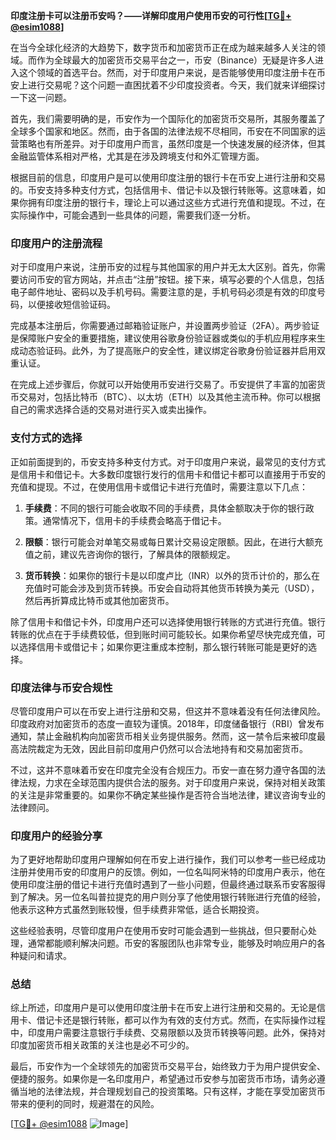 **印度注册卡可以注册币安吗？——详解印度用户使用币安的可行性[[TG💪+ @esim1088](https://t.me/s/esim1088)]**

在当今全球化经济的大趋势下，数字货币和加密货币正在成为越来越多人关注的领域。而作为全球最大的加密货币交易平台之一，币安（Binance）无疑是许多人进入这个领域的首选平台。然而，对于印度用户来说，是否能够使用印度注册卡在币安上进行交易呢？这个问题一直困扰着不少印度投资者。今天，我们就来详细探讨一下这一问题。

首先，我们需要明确的是，币安作为一个国际化的加密货币交易所，其服务覆盖了全球多个国家和地区。然而，由于各国的法律法规不尽相同，币安在不同国家的运营策略也有所差异。对于印度用户而言，虽然印度是一个快速发展的经济体，但其金融监管体系相对严格，尤其是在涉及跨境支付和外汇管理方面。

根据目前的信息，印度用户是可以使用印度注册的银行卡在币安上进行注册和交易的。币安支持多种支付方式，包括信用卡、借记卡以及银行转账等。这意味着，如果你拥有印度注册的银行卡，理论上可以通过这些方式进行充值和提现。不过，在实际操作中，可能会遇到一些具体的问题，需要我们逐一分析。

### 印度用户的注册流程

对于印度用户来说，注册币安的过程与其他国家的用户并无太大区别。首先，你需要访问币安的官方网站，并点击“注册”按钮。接下来，填写必要的个人信息，包括电子邮件地址、密码以及手机号码。需要注意的是，手机号码必须是有效的印度号码，以便接收短信验证码。

完成基本注册后，你需要通过邮箱验证账户，并设置两步验证（2FA）。两步验证是保障账户安全的重要措施，建议使用谷歌身份验证器或类似的手机应用程序来生成动态验证码。此外，为了提高账户的安全性，建议绑定谷歌身份验证器并启用双重认证。

在完成上述步骤后，你就可以开始使用币安进行交易了。币安提供了丰富的加密货币交易对，包括比特币（BTC）、以太坊（ETH）以及其他主流币种。你可以根据自己的需求选择合适的交易对进行买入或卖出操作。

### 支付方式的选择

正如前面提到的，币安支持多种支付方式。对于印度用户来说，最常见的支付方式是信用卡和借记卡。大多数印度银行发行的信用卡和借记卡都可以直接用于币安的充值和提现。不过，在使用信用卡或借记卡进行充值时，需要注意以下几点：

1. **手续费**：不同的银行可能会收取不同的手续费，具体金额取决于你的银行政策。通常情况下，信用卡的手续费会略高于借记卡。
   
2. **限额**：银行可能会对单笔交易或每日累计交易设定限额。因此，在进行大额充值之前，建议先咨询你的银行，了解具体的限额规定。

3. **货币转换**：如果你的银行卡是以印度卢比（INR）以外的货币计价的，那么在充值时可能会涉及到货币转换。币安会自动将其他货币转换为美元（USD），然后再折算成比特币或其他加密货币。

除了信用卡和借记卡外，印度用户还可以选择使用银行转账的方式进行充值。银行转账的优点在于手续费较低，但到账时间可能较长。如果你希望尽快完成充值，可以选择信用卡或借记卡；如果你更注重成本控制，那么银行转账可能是更好的选择。

### 印度法律与币安合规性

尽管印度用户可以在币安上进行注册和交易，但这并不意味着没有任何法律风险。印度政府对加密货币的态度一直较为谨慎。2018年，印度储备银行（RBI）曾发布通知，禁止金融机构向加密货币相关业务提供服务。然而，这一禁令后来被印度最高法院裁定为无效，因此目前印度用户仍然可以合法地持有和交易加密货币。

不过，这并不意味着币安在印度完全没有合规压力。币安一直在努力遵守各国的法律法规，力求在全球范围内提供合法的服务。对于印度用户来说，保持对相关政策的关注是非常重要的。如果你不确定某些操作是否符合当地法律，建议咨询专业的法律顾问。

### 印度用户的经验分享

为了更好地帮助印度用户理解如何在币安上进行操作，我们可以参考一些已经成功注册并使用币安的印度用户的反馈。例如，一位名叫阿米特的印度用户表示，他在使用印度注册的借记卡进行充值时遇到了一些小问题，但最终通过联系币安客服得到了解决。另一位名叫普拉提克的用户则分享了他使用银行转账进行充值的经验，他表示这种方式虽然到账较慢，但手续费非常低，适合长期投资。

这些经验表明，尽管印度用户在使用币安时可能会遇到一些挑战，但只要耐心处理，通常都能顺利解决问题。币安的客服团队也非常专业，能够及时响应用户的各种疑问和请求。

### 总结

综上所述，印度用户是可以使用印度注册卡在币安上进行注册和交易的。无论是信用卡、借记卡还是银行转账，都可以作为有效的支付方式。然而，在实际操作过程中，印度用户需要注意银行手续费、交易限额以及货币转换等问题。此外，保持对印度加密货币相关政策的关注也是必不可少的。

最后，币安作为一个全球领先的加密货币交易平台，始终致力于为用户提供安全、便捷的服务。如果你是一名印度用户，希望通过币安参与加密货币市场，请务必遵循当地的法律法规，并合理规划自己的投资策略。只有这样，才能在享受加密货币带来的便利的同时，规避潜在的风险。

[[TG💪+ @esim1088](https://t.me/s/esim1088) ![Image](https://i.postimg.cc/4NQfJmqS/Snipaste-2025-05-13-00-14-12.png)]
